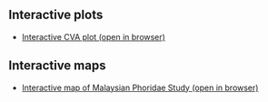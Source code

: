 ## Interactive plots
- [Interactive CVA plot (open in browser)](https://junfunggg.github.io/Plots/CVA_interactive.html)
## Interactive maps
- [Interactive map of Malaysian Phoridae Study (open in browser)](https://junfunggg.github.io/Plots/interactive_map.html)
